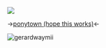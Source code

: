 ![](https://komarev.com/ghpvc/?username=NOISEPREACHER&color=690000&label=BLOOD-OF-MORTALS-I'VE-SUCKED&style=plastic)

->[ponytown (hope this works)](https://rentry.co/iwannawannawannawannawannaseethelight)<-

![gerardwaymii](https://files.catbox.moe/gvj5rv.png)
